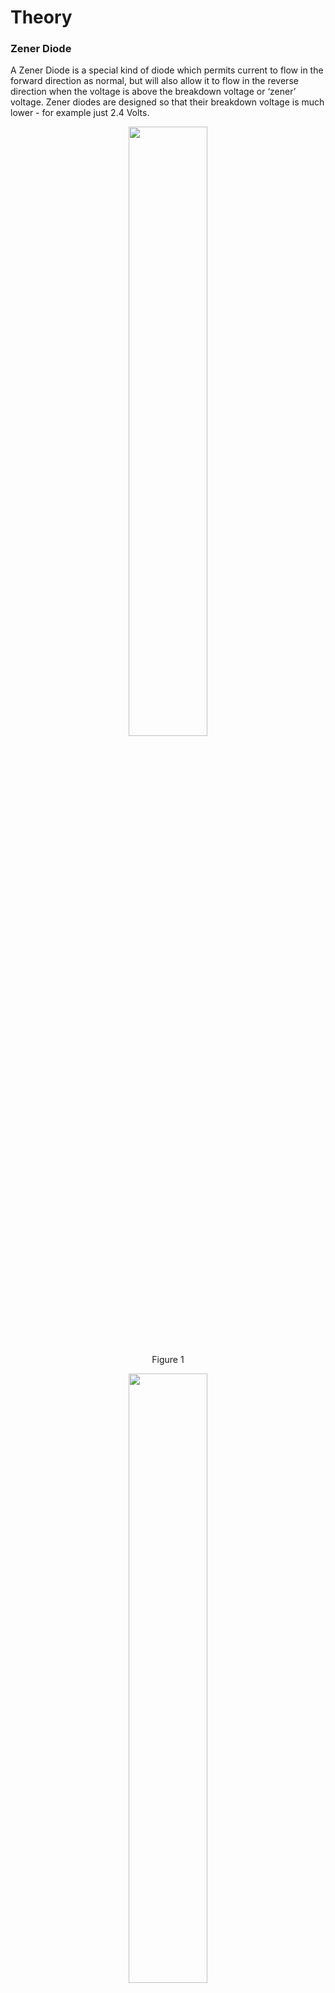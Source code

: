 # Theory


### Zener Diode

A Zener Diode is a special kind of diode which permits current to flow in the forward direction as normal, but will also allow it to flow in the reverse direction when the voltage is above the breakdown voltage or ‘zener’ voltage. Zener diodes are designed so that their breakdown voltage is much lower - for example just 2.4 Volts.

<div align="center">
<img src="images/zenerdi3.png" width="50%">
<p>Figure 1  </p>
</div>

<div align="center">
<img src="images/zenerdi2.png" width="50%">
<p>Figure 2  </p>
</div>

### Function of Zener Diode

1. Zener diodes are a special kind of diode which permits current to flow in the forward direction.
2. Zener diodes will also allow current to flow in the reverse direction when the voltage is above a certain value. This breakdown voltage is known as the Zener voltage. In a standard diode, the Zener voltage is high, and the diode is permanently damaged if a reverse current above that value is allowed to pass through it.
3. In the reverse bias direction, there is practically no reverse current flow until the breakdown voltage is reached. When this occurs there is a sharp increase in reverse current. Varying amount of reverse current can pass through the diode without damaging it. The breakdown voltage or zener voltage (VZ) across the diode remains relatively constant.

### Zener Diode As A Voltage Regulator

A voltage regulator is an electronic circuit that provides a stable DC voltage independent of the load current, temperature and AC line voltage variations. A Zener diode of break down voltage V<sub>Z</sub> is reverse connected to an input voltage source VI across a load resistance RL and a series resistor RS. The voltage across the zener will remain steady at its break down voltage VZ for all the values of zener current IZ  as long as the current remains in the break down region. Hence a regulated DC output voltage V0=VZ is obtained across RL, whenever the input voltage remains within a minimum and maximum voltage. Basically there are two type of regulations such as:
**Line Regulation:** In this type of regulation, series resistance and load resistance are fixed, only input voltage is changing. Output voltage remains the same as long as the input voltage is maintained above a minimum value.
**Load Regulation:** In this type of regulation, input voltage is fixed and the load resistance is varying. Output volt remains same, as long as the load resistance is maintained above a minimum value.

### Line Regulation 
<div align="center">
<img src="images/zenerdli.png" width="50%">
<p>Figure 3  </p>
</div>
In Line Regulation, Load resistance is constant and input voltage varies. VI must be sufficiently large to turn the Zener Diode ON.

$$V_L = V_Z= \frac{V_{Imin} \times R_L}{(R_S + R_L)}$$

So, the minimum turn-on voltage \(V_{Imin}\) is :

$$V_{Imin}= \frac{V_Z \times (R_S + R_L)}{R_L}$$
                            
 The maximum value of $$V_I$$ is limited by the maximum zener current $$I_{Zmax}$$  
 
 $$I_{Rmax}= I_{Zmax} + I_L $$              

$$I_L$$ is fixed at :   
$$\frac{V_Z}{R_L}$$  
Since, $$V_L=V_Z$$  

So maximum $$V_I$$ is   
$$V_{Imax} =  V_{Rmax} + V_Z$$
$$V_{Imax} = I_{Rmax} \times R + V_Z$$
For $$V_I < V_Z$$,
$$V_O= V_I$$
$$V_I > V_Z$$, 
$$V_O = V_I − I_S \times R_S$$

### Load Rotation

<div align="center">
<img src="images/zenerdlo.png" width="50%">
<p>Figure 4  </p>
</div>

In Load Regulation , input voltage is constant and Load resistance varies. Too small a Load Resistance $$R_L$$ ,will result in $$V_{Th} < V_Z$$ and Zener Diode will be OFF.

$$V_L = V_Z = \frac{V_{Imin} \times R_L}{(R_S + R_L)}$$

So the minimum load resistance $$R_L$$ 

$$R_{Lmin} = \frac{V_Z  \times R_S}{V_I− V_Z}$$

Any load resistance greater than $$R_{Lmin}$$ will make Zener Diode ON   

$$I_S  = I_L + I_Z$$

R<sub>Lmin</sub> will establish maximum I<sub>L</sub> as   

$$I_{Lmax}=\frac{V_L}{R_{Lmin}}= \frac{V_Z}{R_{Lmin}} \qquad Since, V_L=V_Z$$

V<sub>S</sub> is the voltage drop across R<sub>S</sub>

$$V_S = V_{Imin} - V_Z$$

$$I_S = \frac{V_{Imin}− V_Z}{R_S}$$

For $$R_L < R_{Lmin},$$

$$V_O= V_I$$

For $$R_L > R_{Lmin},$$

$$V_O = V_I − I_S \times R_S$$


## Assignment

1. The circuit shown uses a 9.0V zener diode. If the load resistance RL is equal to 1.5 kΩ, and the DC source equals 24V, find the maximum value of resistor RS required to maintain a constant voltage of 9V across the load.
&nbsp; &nbsp; &nbsp; &nbsp; &nbsp; &nbsp;[Ans:RS =2.5 KΩ ]
<div align="center">
<img src="images/zndassg1.png" width="50%">
<p>Figure 5  </p>
</div>

2. Determine the range of (V<sub>S</sub>) for obtaining a regulated voltage shown in Fig.6 for the data
0≤(I<sub>L</sub>)≤4mA
2≤IZ≤8mA
[Where Z=50V,(R<sub>S</sub>)=5KΩ]
&nbsp; &nbsp; &nbsp; &nbsp; &nbsp; &nbsp;[Ans:The range of source voltage is 50 ≤ (V<sub>S</sub>) ≤ 110 V]

<div align="center">
<img src="images/zndassg2.png" width="50%">
<p>Figure 6  </p>
</div>

3. Determine the R<sub>Lmin</sub>, where R<sub>S</sub>=1KΩ ,Vin=50V, V<sub>Z</sub>=10V

&nbsp; &nbsp; &nbsp; &nbsp; &nbsp; &nbsp;
[Ans:R<sub>Lmin</sub>=300Ω ]

<div align="center">
<img src="images/zndassg3.PNG" width="50%">
<p>Figure 7  </p>
</div>

4. Determine the I<sub>L</sub> and I<sub>Z</sub>, where R<sub>S</sub>=160KΩ ,V<sub>in</sub>=24V, $$V_Z$$=12V,
200≤R<sub>L</sub>≤∞
&nbsp; &nbsp; &nbsp; &nbsp; &nbsp; &nbsp;
[Ans: 0 ≤ I<sub>L</sub> ≤ 60 mA & 75 ≥ I<sub>Z</sub> ≥ 15mA]

<div align="center">
<img src="images/zndassg3.PNG" width="50%">
<p>Figure 8  </p>
</div>


5. Determine the I<sub>S</sub> and I<sub>Z</sub>,where R<sub>S</sub>=5KΩ , V<sub>Z</sub>=50V, R<sub>L</sub>=10KΩ
80≤V<sub>S</sub>≤120
&nbsp; &nbsp; &nbsp; &nbsp; &nbsp; &nbsp;
[Ans: 6mA ≤ I<sub>S</sub> ≤ 14 mA & 1mA ≥ I<sub>Z</sub> ≥ 9mA]

<div align="center">
<img src="images/zndassg2.png" width="50%">
<p>Figure 9  </p>
</div>